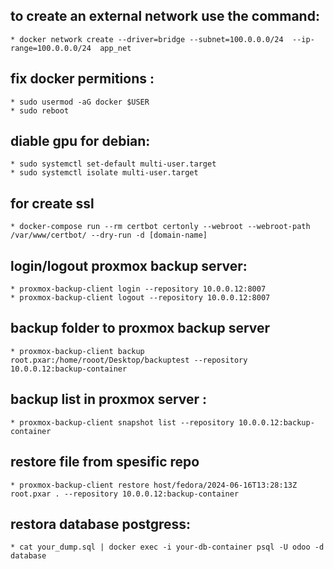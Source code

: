 ## to create an external network use the command:
    * docker network create --driver=bridge --subnet=100.0.0.0/24  --ip-range=100.0.0.0/24  app_net
## fix docker permitions :
    * sudo usermod -aG docker $USER
    * sudo reboot
## diable gpu for debian:
    * sudo systemctl set-default multi-user.target
    * sudo systemctl isolate multi-user.target
## for create ssl
    * docker-compose run --rm certbot certonly --webroot --webroot-path /var/www/certbot/ --dry-run -d [domain-name]
## login/logout proxmox backup server:
    * proxmox-backup-client login --repository 10.0.0.12:8007
    * proxmox-backup-client logout --repository 10.0.0.12:8007
## backup folder to proxmox backup server
    * proxmox-backup-client backup root.pxar:/home/rooot/Desktop/backuptest --repository 10.0.0.12:backup-container
## backup list in proxmox server :
    * proxmox-backup-client snapshot list --repository 10.0.0.12:backup-container
## restore file from spesific repo
    * proxmox-backup-client restore host/fedora/2024-06-16T13:28:13Z root.pxar . --repository 10.0.0.12:backup-container
## restora database postgress:
    * cat your_dump.sql | docker exec -i your-db-container psql -U odoo -d database